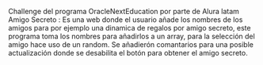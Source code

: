 Challenge del programa OracleNextEducation por parte de Alura latam
Amigo Secreto : Es una web donde el usuario añade los nombres de los amigos para por ejemplo una dinamica de regalos por amigo secreto, este programa 
  toma los nombres para añadirlos a un array, para la selección del amigo hace uso de un random.
  Se añadierón comantarios para una posible actualización donde se desabilita el botón para obtener el amigo secreto.
  
